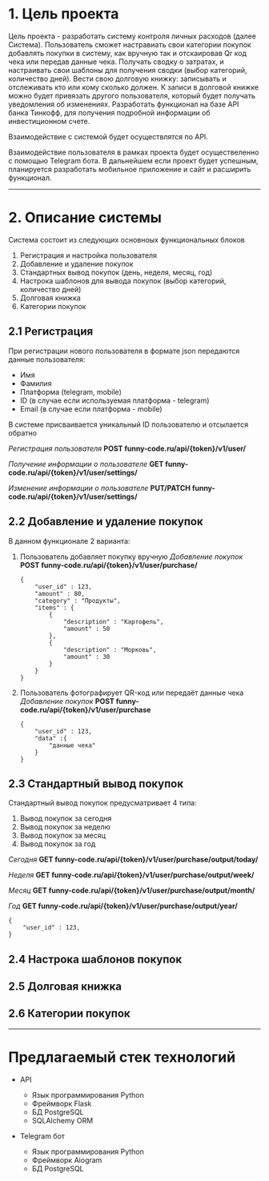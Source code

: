 # 1. Цель проекта

Цель проекта - разработать систему контроля личных расходов (далее Система). Пользователь сможет настравиать свои категории покупок добавлять покупки в систему, как вручную так и отскаировав Qr код чека или передав данные чека. Получать сводку о затратах, и настраивать свои шаблоны для получения сводки (выбор категорий, количество дней). Вести свою долговую книжку: записывать и отслеживать кто или кому сколько должен. К записи в долговой книжке можно будет привязать другого пользователя, который будет получать уведомления об изменениях. Разработать функционал на базе API банка Тинкофф, для получения подробной информации об инвестиционном счете.

Взаимодействие с системой будет осуществлятся по API.

Взаимодействие пользователя в рамках проекта будет осуществеленно с помощью Telegram бота. В дальнейшем если проект будет успешным, планируется разработать мобильное приложение и сайт и расширить функционал.
***
# 2. Описание системы
Система состоит из следующих основноых функциональных блоков

1. Регистрация и настройка пользователя
2. Добавление и удаление покупок
3. Стандартных вывод покупок (день, неделя, месяц, год)
4. Настрока шаблонов для вывода покупок (выбор категорий, количество дней)
5. Долговая книжка
6. Категории покупок


## 2.1 Регистрация

При регистрации нового пользователя в формате json передаются данные пользователя:

* Имя
* Фамилия
* Платформа (telegram, mobile)
* ID (в случае если используемая платформа - telegram)
* Email (в случае если платформа - mobile)

В системе присваивается уникальный ID пользователю и отсылается обратно


*Регистрация пользователя*
**POST funny-code.ru/api/{token}/v1/user/**

*Получение информации о пользователе*
**GET funny-code.ru/api/{token}/v1/user/settings/**

*Изменение информации о пользователе*
**PUT/PATCH funny-code.ru/api/{token}/v1/user/settings/**


## 2.2 Добавление и удаление покупок

В данном функционале 2 варианта:
1. Пользователь добавляет покупку вручную
    *Добавление покупок*
    **POST funny-code.ru/api/{token}/v1/user/purchase/**
    ```
    {
        "user_id" : 123,
        "amount" : 80,
        "category" : "Продукты",
        "items" : {
            {
                "description" : "Картофель",
                "amount" : 50
            },
            {
                "description" : "Морковь",
                "amount" : 30
            }
        }
    }
    ```
2. Пользователь фотографирует QR-код или передаёт данные чека
    *Добавление покупок*
    **POST funny-code.ru/api/{token}/v1/user/purchase**
    ```
    {
        "user_id" : 123,
        "data" :{
            "данные чека"
        }
    }
    ```
## 2.3 Стандартный вывод покупок
Стандартный вывод покупок предусматривает 4 типа:

1. Вывод покупок за сегодня
2. Вывод покупок за неделю
3. Вывод покупок за месяц
4. Вывод покупок за год

*Сегодня*
**GET funny-code.ru/api/{token}/v1/user/purchase/output/today/**

*Неделя*
**GET funny-code.ru/api/{token}/v1/user/purchase/output/week/**

*Месяц*
**GET funny-code.ru/api/{token}/v1/user/purchase/output/month/**

*Год*
**GET funny-code.ru/api/{token}/v1/user/purchase/output/year/**

```
{
    "user_id" : 123,
}
```


## 2.4 Настрока шаблонов покупок

## 2.5 Долговая книжка

## 2.6 Категории покупок

***

# Предлагаемый стек технологий

* API
    - Язык программирования Python
    - Фреймворк Flask
    - БД PostgreSQL
    - SQLAlchemy ORM

* Telegram бот
    - Язык программирования Python
    - Фреймворк Aiogram
    - БД PostgreSQL






























